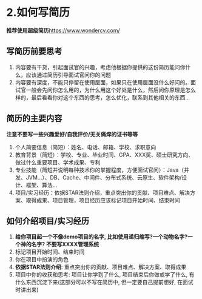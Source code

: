 # 2.如何写简历

**推荐使用超级简历**<https://www.wondercv.com/>

## 写简历前要思考

1. 内容要有干货，引起面试官的兴趣，考虑他根据你提供的这份简历能问你什么，应该通过简历引导面试官问你的问题
2. 内容要有深度，不能只停留在使用层面，如果只在使用层面没什么好问的。面试官一般会先问你怎么用的，为什么用这个好处是什么，然后问你原理是怎么样的，最后看看你对这个东西的思考，怎么优化，联系到其他相关的东西...

## 简历的主要内容

**注意不要写一些兴趣爱好/自我评价/无关痛痒的证书等等**

1. 个人简要信息（简短）：姓名、电话、邮箱、学校、求职意向
2. 教育背景（简短）：学校、专业、毕业时间、GPA、XXX奖、硕士研究方向、做过什么重要项目、学术成果、专利
3. 专业技能（简短并说明每种技术你的掌握程度，方便面试官问）：Java（并发、JVM...）、DB、Cache、中间件、分布式系统、云原生、软件架构/设计、框架、算法...
4. 项目/实习经历：依据STAR法则介绍，重点突出你的贡献、项目难点、解决方案、取得成果、项目管理，项目经历应该标记项目开始时间、结束时间

## 如何介绍项目/实习经历

1. **给你项目起一个不像demo项目的名字, 比如使用递归缩写?一个动物名字?一个神的名字? 不要写XXXX管理系统**
2. 标记项目开始时间、结束时间
3. 你在项目中扮演的角色
4. **依据STAR法则介绍**: 重点突出你的贡献、项目难点、解决方案、取得成果
5. 项目中你的收获和思考: 项目让你学到了什么, 项目结束后你做或学了什么, 有什么东西沉淀下来(这部分可以不写在简历中, 但一定要自己提前想好, 在面试时讲出来)
